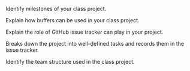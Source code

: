 <panel type="warning" header="**`W9.7` Can use basic scheduling and tracking tools** :star::star:"  no-close>

<panel type="warning" header="`W9.7a` Can explain milestones :star::star:" no-close>
  <include src="../../book/projectPlanning/milestones/full.md" />
  <panel header=":dart: Evidence" expanded>

Identify milestones of your class project.

  </panel>
</panel>

<panel type="warning" header="`W9.7b` Can explain buffers :star::star:" no-close>
  <include src="../../book/projectPlanning/buffers/full.md" />
  <panel header=":dart: Evidence" expanded>

Explain how buffers can be used in your class project.

  </panel>
</panel>

<panel type="warning" header="`W9.7c` Can explain issue trackers :star::star:" no-close>
  <include src="../../book/projectPlanning/issueTrackers/full.md" />
  <panel header=":dart: Evidence" expanded>

Explain the role of GitHub issue tracker can play in your project.

  </panel>
</panel>

<panel type="info" header="`W9.7d` Can explain Work Breakdown Structures :star::star::star:" no-close>
  <include src="../../book/projectPlanning/workBreakdownStructure/full.md" />
<!-- TODO: add evidence -->
</panel>

<panel type="success" header="`W9.7e` Can explain GANTT charts :star::star::star::star:" no-close>
  <include src="../../book/projectPlanning/ganttCharts/full.md" />
<!-- TODO: add evidence -->
</panel>

<panel type="success" header="`W9.7f` Can explain PERT charts :star::star::star::star:" no-close>
  <include src="../../book/projectPlanning/pertCharts/full.md" />
  <panel header=":dart: Evidence" expanded>

Breaks down the project into well-defined tasks and records them in the issue tracker.

  </panel>
</panel>

<panel type="success" header="`W9.7g` Can explain common team structures :star::star::star::star:" no-close>
  <include src="../../book/teamwork/teamStructures/full.md" />
  <panel header=":dart: Evidence" expanded>

Identify the team structure used in the class project.

  </panel>
</panel>

</panel>
